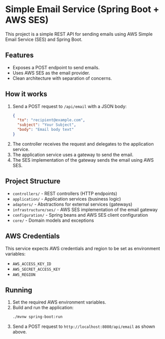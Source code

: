 # Simple Email Service (Spring Boot + AWS SES)

This project is a simple REST API for sending emails using AWS Simple Email Service (SES) and Spring Boot.

## Features

- Exposes a POST endpoint to send emails.
- Uses AWS SES as the email provider.
- Clean architecture with separation of concerns.

## How it works

1. Send a POST request to `/api/email` with a JSON body:
    ```json
    {
      "to": "recipient@example.com",
      "subject": "Your Subject",
      "body": "Email body text"
    }
    ```
2. The controller receives the request and delegates to the application service.
3. The application service uses a gateway to send the email.
4. The SES implementation of the gateway sends the email using AWS SES.

## Project Structure

- `controllers/` - REST controllers (HTTP endpoints)
- `application/` - Application services (business logic)
- `adapters/` - Abstractions for external services (gateways)
- `infrastructure/ses/` - AWS SES implementation of the email gateway
- `configuration/` - Spring beans and AWS SES client configuration
- `core/` - Domain models and exceptions

## AWS Credentials

This service expects AWS credentials and region to be set as environment variables:

- `AWS_ACCESS_KEY_ID`
- `AWS_SECRET_ACCESS_KEY`
- `AWS_REGION`

## Running

1. Set the required AWS environment variables.
2. Build and run the application:
    ```sh
    ./mvnw spring-boot:run
    ```
3. Send a POST request to `http://localhost:8080/api/email` as shown above.

##